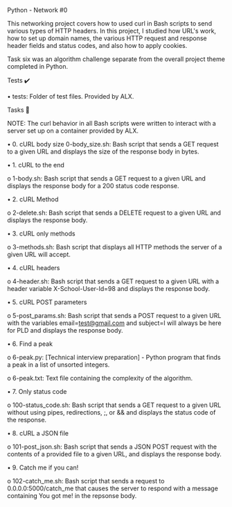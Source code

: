 Python - Network #0

This networking project covers how to used curl in Bash scripts to send various types of HTTP headers. In this project, I studied how URL's work, how to set up domain names, the various HTTP request and response header fields and status codes, and also how to apply cookies.

Task six was an algorithm challenge separate from the overall project theme completed in Python.

Tests ✔️

•	tests: Folder of test files. Provided by ALX.

Tasks 📃

NOTE: The curl behavior in all Bash scripts were written to interact with a server set up on a container provided by ALX.

•	0. cURL body size 0-body_size.sh: Bash script that sends a GET request to a given URL and displays the size of the response body in bytes.

•	1. cURL to the end

o	1-body.sh: Bash script that sends a GET request to a given URL and displays the response body for a 200 status code response.

•	2. cURL Method

o	2-delete.sh: Bash script that sends a DELETE request to a given URL and displays the response body.

•	3. cURL only methods

o	3-methods.sh: Bash script that displays all HTTP methods the server of a given URL will accept.

•	4. cURL headers

o	4-header.sh: Bash script that sends a GET request to a given URL with a header variable X-School-User-Id=98 and displays the response body.

•	5. cURL POST parameters

o	5-post_params.sh: Bash script that sends a POST request to a given URL with the variables email=test@gmail.com and subject=I will always be here for PLD and displays the response body.

•	6. Find a peak

o	6-peak.py: [Technical interview preparation] - Python program that finds a peak in a list of unsorted integers.

o	6-peak.txt: Text file containing the complexity of the algorithm.

•	7. Only status code

o	100-status_code.sh: Bash script that sends a GET request to a given URL without using pipes, redirections, ;, or && and displays the status code of the response.

•	8. cURL a JSON file

o	101-post_json.sh: Bash script that sends a JSON POST request with the contents of a provided file to a given URL, and displays the response body.

•	9. Catch me if you can!

o	102-catch_me.sh: Bash script that sends a request to 0.0.0.0:5000/catch_me that causes the server to respond with a message containing You got me! in the repsonse body.
